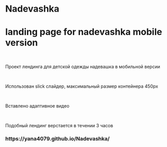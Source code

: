 # Nadevashka
 <h1>landing page for nadevashka mobile version</h1>
 <br>
  <p>Проект лендинга для детской одежды надевашка в мобильной версии</p>
<br>
  <p>Использован slick слайдер, максимальный размер контейнера 450px</p>
<br>
  <p>Вставлено адаптивное видео</p>
<br>
<p>Подобный лендинг верстается в течении 3 часов</p>
<h3>https://yana4079.github.io/Nadevashka/</h3>
